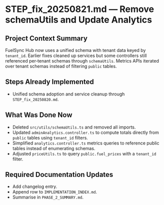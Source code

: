 # STEP_fix_20250821.md — Remove schemaUtils and Update Analytics

## Project Context Summary
FuelSync Hub now uses a unified schema with tenant data keyed by `tenant_id`. Earlier fixes cleaned up services but some controllers still referenced per‑tenant schemas through `schemaUtils`. Metrics APIs iterated over tenant schemas instead of filtering `public` tables.

## Steps Already Implemented
- Unified schema adoption and service cleanup through `STEP_fix_20250820.md`.

## What Was Done Now
- Deleted `src/utils/schemaUtils.ts` and removed all imports.
- Updated `adminAnalytics.controller.ts` to compute totals directly from `public` tables using `tenant_id` filters.
- Simplified `analytics.controller.ts` metrics queries to reference public tables instead of enumerating schemas.
- Adjusted `priceUtils.ts` to query `public.fuel_prices` with a `tenant_id` filter.

## Required Documentation Updates
- Add changelog entry.
- Append row to `IMPLEMENTATION_INDEX.md`.
- Summarise in `PHASE_2_SUMMARY.md`.
